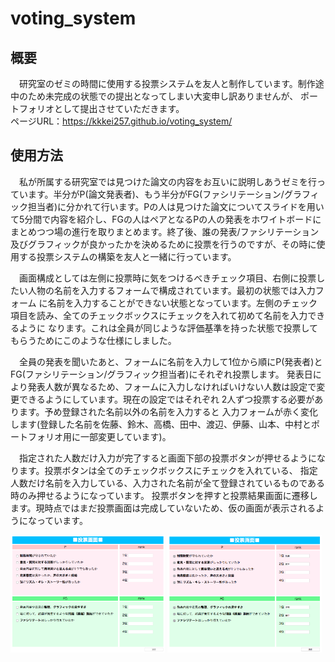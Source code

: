 # voting_system


## 概要
　研究室のゼミの時間に使用する投票システムを友人と制作しています。制作途中のため未完成の状態での提出となってしまい大変申し訳ありませんが、
 ポートフォリオとして提出させていただきます。<br>
 ページURL：https://kkkei257.github.io/voting_system/

## 使用方法
　私が所属する研究室では見つけた論文の内容をお互いに説明しあうゼミを行っています。半分がP(論文発表者)、もう半分がFG(ファシリテーション/グラフィック担当者)に分かれて行います。Pの人は見つけた論文についてスライドを用いて5分間で内容を紹介し、FGの人はペアとなるPの人の発表をホワイトボードにまとめつつ場の進行を取りまとめます。終了後、誰の発表/ファシリテーション及びグラフィックが良かったかを決めるために投票を行うのですが、その時に使用する投票システムの構築を友人と一緒に行っています。

　画面構成としては左側に投票時に気をつけるべきチェック項目、右側に投票したい人物の名前を入力するフォームで構成されています。最初の状態では入力フォーム
に名前を入力することができない状態となっています。左側のチェック項目を読み、全てのチェックボックスにチェックを入れて初めて名前を入力できるように
なります。これは全員が同じような評価基準を持った状態で投票してもらうためにこのような仕様にしました。

　全員の発表を聞いたあと、フォームに名前を入力して1位から順にP(発表者)とFG(ファシリテーション/グラフィック担当者)にそれぞれ投票します。
 発表日により発表人数が異なるため、フォームに入力しなければいけない人数は設定で変更できるようにしています。現在の設定ではそれぞれ
 2人ずつ投票する必要があります。予め登録された名前以外の名前を入力すると
入力フォームが赤く変化します(登録した名前を佐藤、鈴木、高橋、田中、渡辺、伊藤、山本、中村とポートフォリオ用に一部変更しています)。

　指定された人数だけ入力が完了すると画面下部の投票ボタンが押せるようになります。投票ボタンは全てのチェックボックスにチェックを入れている、
指定人数だけ名前を入力している、入力された名前が全て登録されているものである時のみ押せるようになっています。
投票ボタンを押すと投票結果画面に遷移します。現時点ではまだ投票画面は完成していないため、仮の画面が表示されるようになっています。

<img src="screenshot1.png" width="49%"> <img src="screenshot2.png" width="49%">   
